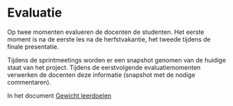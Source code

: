 # Evaluatie

Op twee momenten evalueren de docenten de studenten. Het eerste moment is na
de eerste les na de herfstvakantie, het tweede tijdens de finale presentatie.

Tijdens de sprintmeetings worden er een snapshot genomen van de huidige staat
van het project. Tijdens de eerstvolgende evaluatiemomenten verwerken de
docenten deze informatie (snapshot met de nodige commentaren).

In het document [Gewicht leerdoelen](./gewicht_leerdoelen.md) 
  

